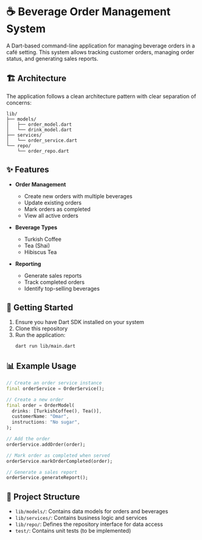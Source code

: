 # ☕ Beverage Order Management System

A Dart-based command-line application for managing beverage orders in a café setting. This system allows tracking customer orders, managing order status, and generating sales reports.

## 🏗️ Architecture

The application follows a clean architecture pattern with clear separation of concerns:

```
lib/
├── models/            
│   ├── order_model.dart  
│   └── drink_model.dart  
├── services/          
│   └── order_service.dart  
└── repo/              
    └── order_repo.dart   
```

## ✨ Features

- **Order Management**
  - Create new orders with multiple beverages
  - Update existing orders
  - Mark orders as completed
  - View all active orders

- **Beverage Types**
  - Turkish Coffee
  - Tea (Shai)
  - Hibiscus Tea

- **Reporting**
  - Generate sales reports
  - Track completed orders
  - Identify top-selling beverages

## 🚀 Getting Started

1. Ensure you have Dart SDK installed on your system
2. Clone this repository
3. Run the application:
   ```bash
   dart run lib/main.dart
   ```

## 📊 Example Usage

```dart
// Create an order service instance
final orderService = OrderService();

// Create a new order
final order = OrderModel(
  drinks: [TurkishCoffee(), Tea()],
  customerName: "Omar",
  instructions: "No sugar",
);

// Add the order
orderService.addOrder(order);

// Mark order as completed when served
orderService.markOrderCompleted(order);

// Generate a sales report
orderService.generateReport();
```

## 📝 Project Structure

- `lib/models/`: Contains data models for orders and beverages
- `lib/services/`: Contains business logic and services
- `lib/repo/`: Defines the repository interface for data access
- `test/`: Contains unit tests (to be implemented)

